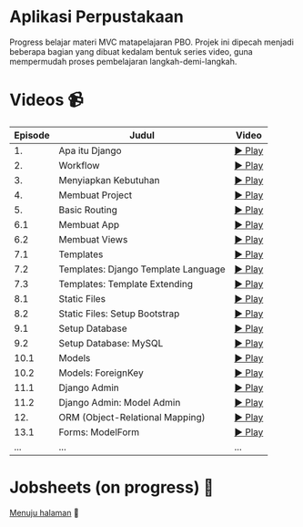# Aplikasi Perpustakaan
Progress belajar materi MVC matapelajaran PBO.
Projek ini dipecah menjadi beberapa bagian yang dibuat kedalam bentuk series video, guna mempermudah proses pembelajaran langkah-demi-langkah.

# Videos 📹
| Episode | Judul | Video |
|---|---|---|
| 1. | Apa itu Django | [▶️ Play](https://youtu.be/Cj89fGNiMSk) |
| 2. | Workflow | [▶️ Play](https://youtu.be/xN8sAeMPsEg) |
| 3. | Menyiapkan Kebutuhan | [▶️ Play](https://youtu.be/5OAN7FhO-lw) |
| 4. | Membuat Project | [▶️ Play](https://youtu.be/pJxiLVaVvIg) |
| 5. | Basic Routing | [▶️ Play](https://youtu.be/jvMQR9u3Rgg) |
| 6.1 | Membuat App | [▶️ Play](https://youtu.be/R-SZTFZQ8Sg) |
| 6.2 | Membuat Views | [▶️ Play](https://youtu.be/sPFigndffM8) |
| 7.1 | Templates | [▶️ Play](https://youtu.be/5UScV1i0MoM)
| 7.2 | Templates: Django Template Language | [▶️ Play](https://youtu.be/amP6jUVhp2g)
| 7.3 | Templates: Template Extending | [▶️ Play](https://youtu.be/fLOWCJYfGXQ)
| 8.1 | Static Files | [▶️ Play](https://youtu.be/YnUOG6Oor04)
| 8.2 | Static Files:  Setup Bootstrap | [▶️ Play](https://youtu.be/5JagJ4bQzBY)
| 9.1 | Setup Database | [▶️ Play](https://youtu.be/VHe-SxvTPDk)
| 9.2 | Setup Database: MySQL | [▶️ Play](https://youtu.be/NE5oAwWPdVs)
| 10.1 | Models | [▶️ Play](https://youtu.be/q7grGllxyxE)
| 10.2 | Models: ForeignKey | [▶️ Play](https://youtu.be/Iv1VKt4RHmw)
| 11.1 | Django Admin | [▶️ Play](https://youtu.be/7vNQESIkPf4)
| 11.2 | Django Admin: Model Admin | [▶️ Play](https://youtu.be/V8hY2hzyJw4)
| 12. | ORM (Object-Relational Mapping) | [▶️ Play](https://youtu.be/zoNk0dPikpg)
| 13.1 | Forms: ModelForm | [▶️ Play](https://youtu.be/DXXneMxdGEU)
| ... | ... | ...

# Jobsheets (on progress) 📝
[Menuju halaman](https://github.com/writerlab/jobsheets) 🚀